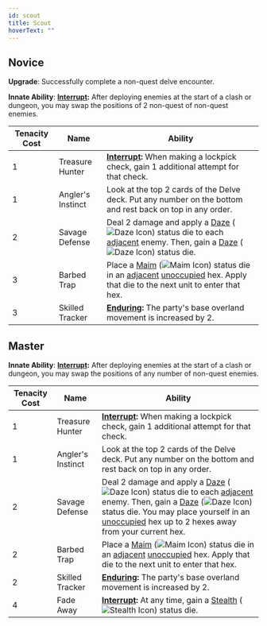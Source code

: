 ```yaml
---
id: scout
title: Scout
hoverText: ""
---
```


## Novice

**Upgrade**: Successfully complete a non-quest delve encounter.

**Innate Ability**: **[Interrupt](/docs/all/glossary/interrupt):** After deploying enemies at the start of a clash or dungeon, you may swap the positions of 2 non-quest of non-quest enemies.

| Tenacity Cost | Name              | Ability                                                                                                                                                                                                                                                                                                                            |
| ------------- | ----------------- | ---------------------------------------------------------------------------------------------------------------------------------------------------------------------------------------------------------------------------------------------------------------------------------------------------------------------------------- |
| 1             | Treasure Hunter   | **[Interrupt](/docs/all/glossary/interrupt):** When making a lockpick check, gain 1 additional attempt for that check.                                                                                                                                                                                                             |
| 1             | Angler's Instinct | Look at the top 2 cards of the Delve deck. Put any number on the bottom and rest back on top in any order.                                                                                                                                                                                                                         |
| 2             | Savage Defense    | Deal 2 damage and apply a [Daze](/docs/all/status-effects/daze) (<img src="/icons/daze.svg" alt="Daze Icon" class="icon-svg" />) status die to each [adjacent](/docs/all/glossary/adjacent) enemy. Then, gain a [Daze](/docs/all/status-effects/daze) (<img src="/icons/daze.svg" alt="Daze Icon" class="icon-svg" />) status die. |
| 3             | Barbed Trap       | Place a [Maim](/docs/all/status-effects/maim) (<img src="/icons/maim.svg" alt="Maim Icon" class="icon-svg" />) status die in an [adjacent](/docs/all/glossary/adjacent) [unoccupied](/docs/all/glossary/occupied) hex. Apply that die to the next unit to enter that hex.                                                          |
| 3             | Skilled Tracker   | **[Enduring](/docs/all/glossary/enduring):** The party's base overland movement is increased by 2.                                                                                                                                                                                                                                 |

## Master

**Innate Ability**: **[Interrupt](/docs/all/glossary/interrupt):** After deploying enemies at the start of a clash or dungeon, you may swap the positions of any number of non-quest enemies.

| Tenacity Cost | Name              | Ability                                                                                                                                                                                                                                                                                                                                                                                                                                                 |
| ------------- | ----------------- | ------------------------------------------------------------------------------------------------------------------------------------------------------------------------------------------------------------------------------------------------------------------------------------------------------------------------------------------------------------------------------------------------------------------------------------------------------- |
| 1             | Treasure Hunter   | **[Interrupt](/docs/all/glossary/interrupt):** When making a lockpick check, gain 1 additional attempt for that check.                                                                                                                                                                                                                                                                                                                                  |
| 1             | Angler's Instinct | Look at the top 2 cards of the Delve deck. Put any number on the bottom and rest back on top in any order.                                                                                                                                                                                                                                                                                                                                              |
| 2             | Savage Defense    | Deal 2 damage and apply a [Daze](/docs/all/status-effects/daze) (<img src="/icons/daze.svg" alt="Daze Icon" class="icon-svg" />) status die to each [adjacent](/docs/all/glossary/adjacent) enemy. Then, gain a [Daze](/docs/all/status-effects/daze) (<img src="/icons/daze.svg" alt="Daze Icon" class="icon-svg" />) status die. You may place yourself in an [unoccupied](/docs/all/glossary/occupied) hex up to 2 hexes away from your current hex. |
| 2             | Barbed Trap       | Place a [Maim](/docs/all/status-effects/maim) (<img src="/icons/maim.svg" alt="Maim Icon" class="icon-svg" />) status die in an [adjacent](/docs/all/glossary/adjacent) [unoccupied](/docs/all/glossary/occupied) hex. Apply that die to the next unit to enter that hex.                                                                                                                                                                               |
| 2             | Skilled Tracker   | **[Enduring](/docs/all/glossary/enduring):** The party's base overland movement is increased by 2.                                                                                                                                                                                                                                                                                                                                                      |
| 4             | Fade Away         | **[Interrupt](/docs/all/glossary/interrupt):** At any time, gain a [Stealth](/docs/all/status-effects/stealth.md) (<img src="/icons/stealth.svg" alt="Stealth Icon" class="icon-svg" />) status die.                                                                                                                                                                                                                                                    |
